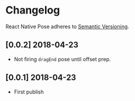 # Changelog

React Native Pose adheres to [Semantic Versioning](http://semver.org/).

## [0.0.2] 2018-04-23

- Not firing `dragEnd` pose until offset prep.

## [0.0.1] 2018-04-23

- First publish
